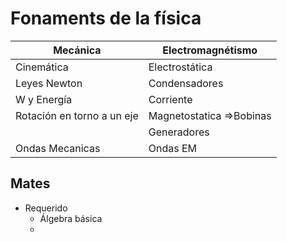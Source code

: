 # Fonaments de la física

|Mecánica|Electromagnétismo|
|-|-|
|Cinemática|Electrostática|
|Leyes Newton|Condensadores|
|W y Energía|Corriente|
|Rotación en torno a un eje|Magnetostatica =>Bobinas|
||Generadores|
|Ondas Mecanicas|Ondas EM|

## Mates

* Requerido
  * Álgebra básica
  * 
